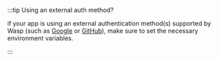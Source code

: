 :::tip Using an external auth method?

if your app is using an external authentication method(s) supported by Wasp (such as [Google](/docs/language/features#google) or [GitHub](/docs/language/features#github)), make sure to set the necessary environment variables.

:::
